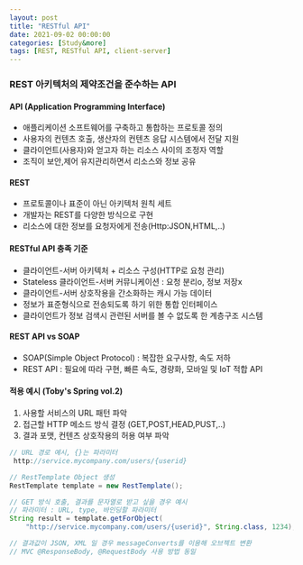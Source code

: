 ```yaml
---
layout: post
title: "RESTful API"
date: 2021-09-02 00:00:00
categories: [Study&more]
tags: [REST, RESTful API, client-server]
---
```


### REST 아키텍처의 제약조건을 준수하는 API
#### API (Application Programming Interface)
- 애플리케이션 소프트웨어를 구축하고 통합하는 프로토콜 정의
- 사용자의 컨텐츠 호출, 생산자의 컨텐츠 응답 시스템에서 전달 지원
- 클라이언트(사용자)와 얻고자 하는 리소스 사이의 조정자 역할
- 조직이 보안,제어 유지관리하면서 리소스와 정보 공유

   
#### REST   
- 프로토콜이나 표준이 아닌 아키텍처 원칙 세트
- 개발자는 REST를 다양한 방식으로 구현
- 리소스에 대한 정보를 요청자에게 전송(Http:JSON,HTML,..)
   
      
#### RESTful API 충족 기준
- 클라이언트-서버 아키텍처 + 리소스 구성(HTTP로 요청 관리)
- Stateless 클라이언트-서버 커뮤니케이션 : 요청 분리o, 정보 저장x
- 클라이언트-서버 상호작용을 간소화하는 캐시 가능 데이터
- 정보가 표준형식으로 전송되도록 하기 위한 통합 인터페이스
- 클라이언트가 정보 검색시 관련된 서버를 볼 수 없도록 한 계층구조 시스템
   
      
#### REST API vs SOAP
- SOAP(Simple Object Protocol) : 복잡한 요구사항, 속도 저하
- REST API : 필요에 따라 구현, 빠른 속도, 경량화, 모바일 및 IoT 적합 API
      
         
#### 적용 예시 (Toby's Spring vol.2)
1. 사용할 서비스의 URL 패턴 파악
2. 접근할 HTTP 메소드 방식 결정 (GET,POST,HEAD,PUST,..)
3. 결과 포맷, 컨텐츠 상호작용의 허용 여부 파악
   
```JAVA   
// URL 경로 예시, {}는 파라미터
 http://service.mycompany.com/users/{userid} 

// RestTemplate Object 생성
RestTemplate template = new RestTemplate();

// GET 방식 호출, 결과를 문자열로 받고 싶을 경우 예시
// 파라미터 : URL, type, 바인딩할 파라미터
String result = template.getForObject(
    "http://service.mycompany.com/users/{userid}", String.class, 1234);

// 결과값이 JSON, XML 일 경우 messageConverts를 이용해 오브젝트 변환
// MVC @ResponseBody, @RequestBody 사용 방법 동일

```   
   
      

